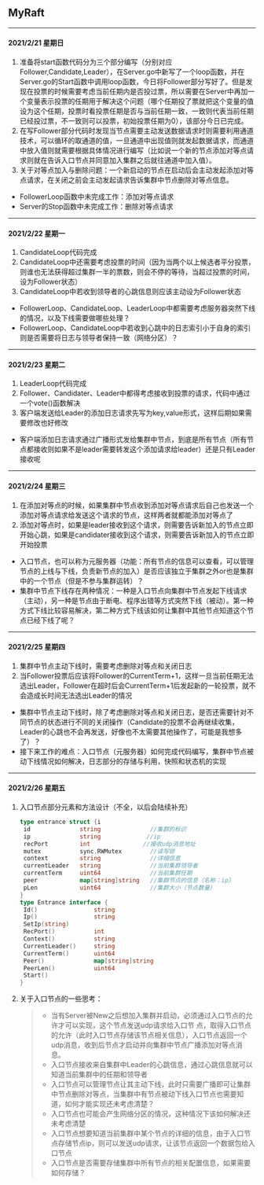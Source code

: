 ## MyRaft
---
#### 2021/2/21 星期日
1. 准备将start函数代码分为三个部分编写（分别对应Follower,Candidate,Leader），在Server.go中新写了一个loop函数，并在Server.go的Start函数中调用loop函数，今日将Follower部分写好了。但是发现在投票的时候需要考虑当前任期内是否投过票，所以需要在Server中再加一个变量表示投票的任期用于解决这个问题（哪个任期投了票就把这个变量的值设为这个任期，投票时看投票任期是否与当前任期一致，一致则代表当前任期已经投过票，不一致则可以投票，初始投票任期为0），该部分今日已完成。
2. 在写Follower部分代码时发现当节点需要主动发送数据请求时则需要利用通道技术，可以循环的取通道的值，一旦通道中出现值则就发起数据请求，而通道中放入值则就需要根据具体情况进行编写（比如说一个新的节点添加对等点请求则就在告诉入口节点并同意加入集群之后就往通道中加入值）。
3. 关于对等点加入与删除问题：一个新启动的节点在启动后会主动发起添加对等点请求，在关闭之前会主动发起请求告诉集群中节点删除对等点信息。

+ FollowerLoop函数中未完成工作：添加对等点请求
+ Server的Stop函数中未完成工作：删除对等点请求
---
#### 2021/2/22 星期一

1. CandidateLoop代码完成
2. CandidateLoop中还需要考虑投票的时间（因为当两个以上候选者平分投票，则谁也无法获得超过集群一半的票数，则会不停的等待，当超过投票的时间，设为Follower状态）
3. CandidateLoop中若收到领导者的心跳信息则应该主动设为Follower状态

+ FollowerLoop、CandidateLoop、LeaderLoop中都需要考虑服务器突然下线的情况，以及下线需要做哪些处理？
+ FollowerLoop、CandidateLoop中若收到心跳中的日志索引小于自身的索引则是否需要将日志与领导者保持一致（网络分区）？
---
#### 2021/2/23 星期二

1. LeaderLoop代码完成
2. Follower、Candidater、Leader中都得考虑接收到投票的请求，代码中通过一个vote()函数解决
3. 客户端发送给Leader的添加日志请求先写为key,value形式，这样后期如果需要修改也好修改

+ 客户端添加日志请求通过广播形式发给集群中节点，到底是所有节点（所有节点都接收则如果不是leader需要转发这个添加请求给leader）还是只有Leader接收呢

---

#### 2021/2/24 星期三

1. 在添加对等点的时候，如果集群中节点收到添加对等点请求后自己也发送一个添加对等点请求给发送这个请求的节点，这样两者就都能添加对等点了
2. 添加对等点时，如果是leader接收到这个请求，则需要告诉新加入的节点立即开始心跳，如果是candidater接收到这个请求，则需要告诉新加入的节点立即开始投票

+ 入口节点，也可以称为元服务器（功能：所有节点的信息可以查看，可以管理节点的上线与下线，负责新节点的加入）是否应该独立于集群之外or也是集群中的一个节点（但是不参与集群运转）？
+ 集群中节点下线存在两种情况：一种是入口节点向集群中节点发起下线请求（主动），另一种是节点由于断电、程序出错等方式突然下线（被动）。第一种方式下线比较容易解决，第二种方式下线该如何让集群中其他节点知道这个节点已经下线了呢？

---

#### 2021/2/25 星期四

1. 集群中节点主动下线时，需要考虑删除对等点和关闭日志
2. 当Follower投票后应该将Follower的CurrentTerm+1，这样一旦当前任期无法选出Leader，Follower在超时后会CurrentTerm+1后发起新的一轮投票，就不会造成长时间无法选出Leader的情况

+ 集群中节点主动下线时，除了考虑删除对等点和关闭日志，是否还需要针对不同节点的状态进行不同的关闭操作（Candidate的投票不会再继续收集，Leader的心跳也不会再发送，好像也不太需要其他操作了，可能是我想多了）？
+ 接下来工作的难点：入口节点（元服务器）如何完成代码编写，集群中节点被动下线情况如何解决，日志部分的存储与利用，快照和状态机的实现

---

#### 2021/2/26 星期五

1. 入口节点部分元素和方法设计（不全，以后会陆续补充）

   ```go
   type entrance struct {i
   	id              string              //集群的标识
   	ip 		        string			   //ip
   	recPort 	    int				  //接收udp消息地址
   	mutex      	    sync.RWMutex		//读写锁
   	context         string				//详细信息
   	currentLeader   string				//当前集群领导者
   	currentTerm     uint64				//当前集群任期
   	peer            map[string]string   //集群节点的信息（名称：ip）
   	pLen            uint64				//集群大小（节点数量）
   }
   type Entrance interface {
   	Id()    			string
   	Ip()    			string
   	SetIp(string)
   	RecPort() 			int
   	Context() 			string
   	CurrentLeader() 	string
   	CurrentTerm()   	uint64
   	Peer()    			map[string]string
   	PeerLen() 			uint64
   	Start()
   }
   ```

2. 关于入口节点的一些思考：

   > - 当有Server被New之后想加入集群并启动，必须通过入口节点的允许才可以实现，这个节点发送udp请求给入口节	点，取得入口节点的允许（此时入口节点存储该节点相关信息），入口节点返回一个udp消息，收到后节点才启动并向集群中节点广播添加对等点消息。
   > - 入口节点接收来自集群中Leader的心跳信息，通过心跳信息就可以知道当前集群中的任期和领导者
   > - 入口节点可以管理节点让其主动下线，此时只需要广播即可让集群中节点删除对等点，当集群中有节点被动下线入口节点也需要知道，如何才能实现还未考虑清楚？
   > - 入口节点也可能会产生网络分区的情况，这种情况下该如何解决还未考虑清楚
   > - 入口节点想要知道当前集群中某个节点的详细的信息，由于入口节点存储节点ip，则可以发送udp请求，让该节点返回一个数据包给入口节点
   > - 入口节点是否需要存储集群中所有节点的相关配置信息，如果需要如何存储？